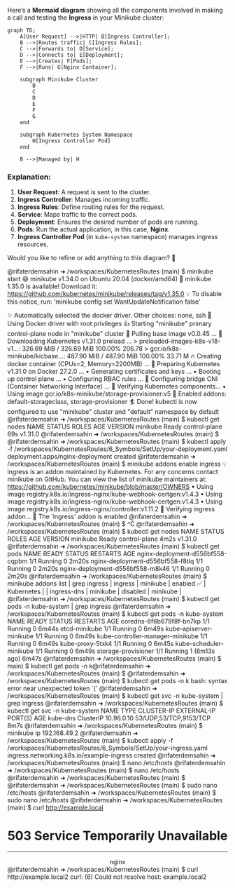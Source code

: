 Here’s a **Mermaid diagram** showing all the components involved in making a call and testing the **Ingress** in your Minikube cluster:

```mermaid
graph TD;
    A[User Request] -->|HTTP| B[Ingress Controller];
    B -->|Routes traffic| C[Ingress Rules];
    C -->|Forwards to| D[Service];
    D -->|Connects to| E[Deployment];
    E -->|Creates| F[Pods];
    F -->|Runs| G[Nginx Container];

    subgraph Minikube Cluster
        B
        C
        D
        E
        F
        G
    end

    subgraph Kubernetes System Namespace
        H[Ingress Controller Pod]
    end

    B -->|Managed by| H
```

### Explanation:
1. **User Request**: A request is sent to the cluster.
2. **Ingress Controller**: Manages incoming traffic.
3. **Ingress Rules**: Define routing rules for the request.
4. **Service**: Maps traffic to the correct pods.
5. **Deployment**: Ensures the desired number of pods are running.
6. **Pods**: Run the actual application, in this case, **Nginx**.
7. **Ingress Controller Pod** (in `kube-system` namespace) manages ingress resources.

Would you like to refine or add anything to this diagram? 🚀

>>>

@rifaterdemsahin ➜ /workspaces/KubernetesRoutes (main) $ minikube start
😄  minikube v1.34.0 on Ubuntu 20.04 (docker/amd64)
🎉  minikube 1.35.0 is available! Download it: https://github.com/kubernetes/minikube/releases/tag/v1.35.0
💡  To disable this notice, run: 'minikube config set WantUpdateNotification false'

✨  Automatically selected the docker driver. Other choices: none, ssh
📌  Using Docker driver with root privileges
👍  Starting "minikube" primary control-plane node in "minikube" cluster
🚜  Pulling base image v0.0.45 ...
💾  Downloading Kubernetes v1.31.0 preload ...
    > preloaded-images-k8s-v18-v1...:  326.69 MiB / 326.69 MiB  100.00% 206.78 
    > gcr.io/k8s-minikube/kicbase...:  487.90 MiB / 487.90 MiB  100.00% 33.71 M
🔥  Creating docker container (CPUs=2, Memory=2200MB) ...
🐳  Preparing Kubernetes v1.31.0 on Docker 27.2.0 ...
    ▪ Generating certificates and keys ...
    ▪ Booting up control plane ...
    ▪ Configuring RBAC rules ...
🔗  Configuring bridge CNI (Container Networking Interface) ...
🔎  Verifying Kubernetes components...
    ▪ Using image gcr.io/k8s-minikube/storage-provisioner:v5
🌟  Enabled addons: default-storageclass, storage-provisioner
🏄  Done! kubectl is now configured to use "minikube" cluster and "default" namespace by default
@rifaterdemsahin ➜ /workspaces/KubernetesRoutes (main) $ kubectl get nodes
NAME       STATUS   ROLES           AGE   VERSION
minikube   Ready    control-plane   69s   v1.31.0
@rifaterdemsahin ➜ /workspaces/KubernetesRoutes (main) $ 
@rifaterdemsahin ➜ /workspaces/KubernetesRoutes (main) $ kubectl apply -f /workspaces/KubernetesRoutes/6_Symbols/SetUp/your-deployment.yaml
deployment.apps/nginx-deployment created
@rifaterdemsahin ➜ /workspaces/KubernetesRoutes (main) $ minikube addons enable ingress
💡  ingress is an addon maintained by Kubernetes. For any concerns contact minikube on GitHub.
You can view the list of minikube maintainers at: https://github.com/kubernetes/minikube/blob/master/OWNERS
    ▪ Using image registry.k8s.io/ingress-nginx/kube-webhook-certgen:v1.4.3
    ▪ Using image registry.k8s.io/ingress-nginx/kube-webhook-certgen:v1.4.3
    ▪ Using image registry.k8s.io/ingress-nginx/controller:v1.11.2
🔎  Verifying ingress addon...
🌟  The 'ingress' addon is enabled
@rifaterdemsahin ➜ /workspaces/KubernetesRoutes (main) $ ^C
@rifaterdemsahin ➜ /workspaces/KubernetesRoutes (main) $ kubectl get nodes
NAME       STATUS   ROLES           AGE    VERSION
minikube   Ready    control-plane   4m2s   v1.31.0
@rifaterdemsahin ➜ /workspaces/KubernetesRoutes (main) $ kubectl get pods
NAME                               READY   STATUS    RESTARTS   AGE
nginx-deployment-d556bf558-cqpbm   1/1     Running   0          2m20s
nginx-deployment-d556bf558-f8tlq   1/1     Running   0          2m20s
nginx-deployment-d556bf558-m8k46   1/1     Running   0          2m20s
@rifaterdemsahin ➜ /workspaces/KubernetesRoutes (main) $    minikube addons list | grep ingress
| ingress                     | minikube | enabled ✅   | Kubernetes                     |
| ingress-dns                 | minikube | disabled     | minikube                       |
@rifaterdemsahin ➜ /workspaces/KubernetesRoutes (main) $    kubectl get pods -n kube-system | grep ingress
@rifaterdemsahin ➜ /workspaces/KubernetesRoutes (main) $    kubectl get pods -n kube-system
NAME                               READY   STATUS    RESTARTS        AGE
coredns-6f6b679f8f-bn7kp           1/1     Running   0               6m44s
etcd-minikube                      1/1     Running   0               6m49s
kube-apiserver-minikube            1/1     Running   0               6m49s
kube-controller-manager-minikube   1/1     Running   0               6m49s
kube-proxy-5txk4                   1/1     Running   0               6m45s
kube-scheduler-minikube            1/1     Running   0               6m49s
storage-provisioner                1/1     Running   1 (6m13s ago)   6m47s
@rifaterdemsahin ➜ /workspaces/KubernetesRoutes (main) $ 
main) $    kubectl get pods -n k@rifaterdemsahin ➜ /workspaces/KubernetesRoutes (main) $ @rifaterdemsahin ➜ /workspaces/KubernetesRoutes (main) $    kubectl get pods -n k
bash: syntax error near unexpected token `('
@rifaterdemsahin ➜ /workspaces/KubernetesRoutes (main) $ kubectl get svc -n kube-system | grep ingress
@rifaterdemsahin ➜ /workspaces/KubernetesRoutes (main) $ kubectl get svc -n kube-system
NAME       TYPE        CLUSTER-IP   EXTERNAL-IP   PORT(S)                  AGE
kube-dns   ClusterIP   10.96.0.10   <none>        53/UDP,53/TCP,9153/TCP   8m7s
@rifaterdemsahin ➜ /workspaces/KubernetesRoutes (main) $    minikube ip
192.168.49.2
@rifaterdemsahin ➜ /workspaces/KubernetesRoutes (main) $ kubectl apply -f /workspaces/KubernetesRoutes/6_Symbols/SetUp/your-ingress.yaml
ingress.networking.k8s.io/example-ingress created
@rifaterdemsahin ➜ /workspaces/KubernetesRoutes (main) $ nano /etc/hosts
@rifaterdemsahin ➜ /workspaces/KubernetesRoutes (main) $ nano /etc/hosts
@rifaterdemsahin ➜ /workspaces/KubernetesRoutes (main) $ 
@rifaterdemsahin ➜ /workspaces/KubernetesRoutes (main) $ sudo nano /etc/hosts
@rifaterdemsahin ➜ /workspaces/KubernetesRoutes (main) $ sudo nano /etc/hosts
@rifaterdemsahin ➜ /workspaces/KubernetesRoutes (main) $  curl http://example.local
<html>
<head><title>503 Service Temporarily Unavailable</title></head>
<body>
<center><h1>503 Service Temporarily Unavailable</h1></center>
<hr><center>nginx</center>
</body>
</html>
@rifaterdemsahin ➜ /workspaces/KubernetesRoutes (main) $  curl http://example.local2
curl: (6) Could not resolve host: example.local2